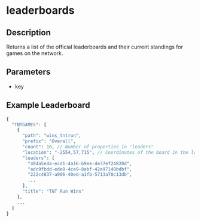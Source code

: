 # leaderboards

## Description

Returns a list of the official leaderboards and their current standings for games on the network.

## Parameters
- key

## Example Leaderboard
```php
{
  "TNTGAMES": [
    {
      "path": "wins_tntrun",
      "prefix": "Overall",
      "count": 10, // Number of properties in "leaders"
      "location": "-2554,57,715", // Coordinates of the board in the lobby
      "leaders": [
        "494a5e4a-ecd1-4a16-b9ee-de37ef24820d",
        "adc9fbdd-ede0-4ce9-8abf-42a97148bdbf",
        "222c4837-a906-40ed-a1fb-5713a70c13db",
        ...
      ],
      "title": "TNT Run Wins"
    },
    ...
  ]
}
```
